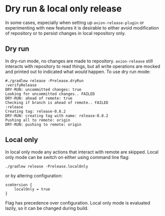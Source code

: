 # Dry run & local only release

In some cases, especially when setting up `axion-release-plugin` or
experimenting with new features it is desirable to either avoid
modification of repository or to persist changes in local repository
only.

## Dry run

In dry-run mode, no changes are made to repository. `axion-release`
still interacts with repository to read things, but all write operations
are mocked and printed out to indicated what *would* happen. To use dry
run mode:

    #./gradlew release -Prelease.dryRun
    :verifyRelease
    DRY-RUN: uncommitted changes: true
    Looking for uncommitted changes.. FAILED
    DRY-RUN: ahead of remote: true
    Checking if branch is ahead of remote.. FAILED
    :release
    Creating tag: release-0.8.2
    DRY-RUN: creating tag with name: release-0.8.2
    Pushing all to remote: origin
    DRY-RUN: pushing to remote: origin

## Local only

In local only mode any actions that interact with remote are skipped.
Local only mode can be switch on either using command line flag:

    ./gradlew release -Prelease.localOnly

or by altering configuration:

    scmVersion {
        localOnly = true
    }

Flag has precedence over configuration. Local only mode is evaluated
lazily, so it can be changed during build.
